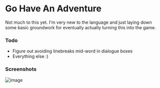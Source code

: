 # Go Have An Adventure

Not much to this yet. I'm very new to the language and just laying down some basic groundwork for eventually actually turning this into the game. 

### Todo
* Figure out avoiding linebreaks mid-word in dialogue boxes
* Everything else :)

### Screenshots
![image](https://github.com/jd13313/GoHaveAnAdventure/assets/31113043/8b48eb9d-88f3-4cea-9f2d-946cb6d79ece)
